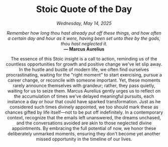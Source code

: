 <h1 align="center">Stoic Quote of the Day</h1>
<p align="center"><em><!--date-start-->Wednesday, May 14, 2025<!--date-end--></em></p>
<p align="center">
    <em><!--START_SECTION:quote-text-->
Remember how long thou hast already put off these things, and how often a certain day and hour as it were, having been set unto thee by the gods, thou hast neglected it.
<!--END_SECTION:quote-text--></em><br>
    <strong>— <!--START_SECTION:quote-author-->
Marcus Aurelius
<!--END_SECTION:quote-author--></strong>
</p>

<p align="center" style="max-width:600px;margin:0 auto;">
<!--START_SECTION:quote-interpretation-->
The essence of this Stoic insight is a call to action, reminding us of the countless opportunities for growth and positive change we've let slip away. In the hustle and bustle of modern life, we often find ourselves procrastinating, waiting for the "right moment" to start exercising, pursue a career change, or reconcile with someone important. Yet, these moments rarely announce themselves with grandeur; rather, they pass quietly, waiting for us to seize them. Marcus Aurelius gently urges us to reflect on the accumulation of times we've delayed meaningful pursuits, each instance a day or hour that could have sparked transformation. Just as he considered such times divinely appointed, we too should mark these as chances gifted by life itself—not to be put off indefinitely. In a contemporary context, recognize that the emails left unanswered, the dreams unchased, and the conversations avoided are akin to those neglected divine appointments. By embracing the full potential of now, we honor these deliberately unmarked moments, ensuring they don't become yet another missed opportunity in the timeline of our lives.
<!--END_SECTION:quote-interpretation-->
</p>

